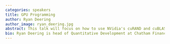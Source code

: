 ```yaml
---
categories: speakers
title: GPU Programming
author: Ryan Deering
author_image: ryan_deering.jpg
abstract: This talk will focus on how to use NVidia's cuRAND and cuBLAS to accelerate Monte Carlo simulations with a GPU in C#.
bio: Ryan Deering is head of Quantitative Development at Chatham Financial in Kennett Square, PA.  He focuses on building interest rate and foreign exchange models for risk analytics and derivatives pricing.  Before joining Chatham in 2006, Ryan received a PhD in Mathematics from Duke University where he studied signal processing and speech recognition.
---
```

